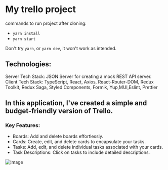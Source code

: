 # My trello project

commands to run project after cloning:
- `yarn install`
- `yarn start`

Don't try `yarn`, or `yarn dev`, it won't work as intended.

## Technologies: 
Server Tech Stack: JSON Server for creating a mock REST API server. 
Client Tech Stack: TypeScript, React, Axios, React-Router-DOM, Redux Toolkit, Redux Saga, Styled Components, Formik, Yup,MUI,Eslint, Prettier
## In this application, I've created a simple and budget-friendly version of Trello.
### Key Features:
- Boards: Add and delete boards effortlessly.
- Cards: Create, edit, and delete cards to encapsulate your tasks.
- Tasks: Add, edit, and delete individual tasks associated with your cards.
- Task Descriptions: Click on tasks to include detailed descriptions.

![image](https://github.com/RinalinDS/analogtrello/assets/87417639/bc86f451-7129-4dc7-95f9-ed559759dfc9)
